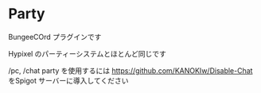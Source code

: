 # Party
BungeeCOrd プラグインです

Hypixel のパーティーシステムとほとんど同じです

/pc, /chat party を使用するには https://github.com/KANOKIw/Disable-Chat をSpigot サーバーに導入してください

